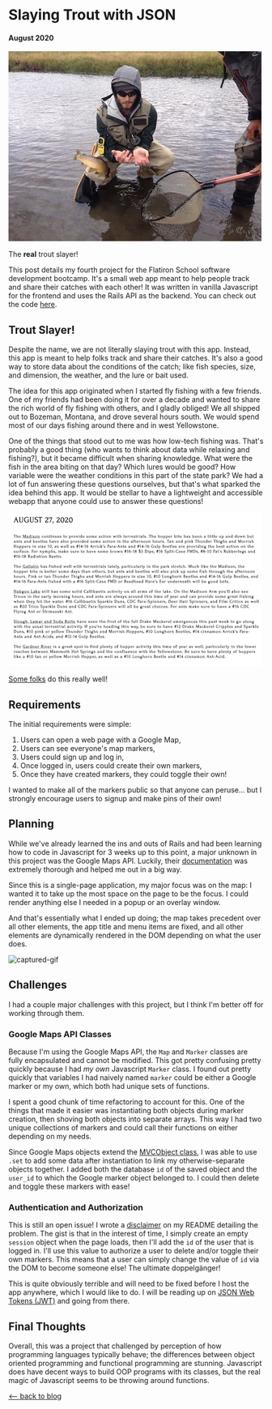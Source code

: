 # Slaying Trout with JSON
#### August 2020

![the-real-trout-slayer](../../images/js_rails/the_real_trout_slayer.jpg)

The **real** trout slayer!

This post details my fourth project for the Flatiron School software development bootcamp. It's a small web app meant to help people track and share their catches with each other! It was written in vanilla Javascript for the frontend and uses the Rails API as the backend. You can check out the code [here](https://github.com/mkopsho/trout-slayer).

## Trout Slayer!

Despite the name, we are not literally slaying trout with this app. Instead, this app is meant to help folks track and share their catches. It's also a good way to store data about the conditions of the catch; like fish species, size, and dimension, the weather, and the lure or bait used.

The idea for this app originated when I started fly fishing with a few friends. One of my friends had been doing it for over a decade and wanted to share the rich world of fly fishing with others, and I gladly obliged! We all shipped out to Bozeman, Montana, and drove several hours south. We would spend most of our days fishing around there and in west Yellowstone.

One of the things that stood out to me was how low-tech fishing was. That's probably a good thing (who wants to think about data while relaxing and fishing?), but it became difficult when sharing knowledge. What were the fish in the area biting on that day? Which lures would be good? How variable were the weather conditions in this part of the state park? We had a lot of fun answering these questions ourselves, but that's what sparked the idea behind this app. It would be stellar to have a lightweight and accessible webapp that anyone could use to answer these questions!

![brf-fishing-report](../../images/js_rails/brf_report.png)

[Some folks](https://www.blueribbonflies.com/) do this really well!

## Requirements
The initial requirements were simple:
1. Users can open a web page with a Google Map,
2. Users can see everyone's map markers,
3. Users could sign up and log in,
4. Once logged in, users could create their own markers,
5. Once they have created markers, they could toggle their own!

I wanted to make all of the markers public so that anyone can peruse... but I strongly encourage users to signup and make pins of their own!

## Planning
While we've already learned the ins and outs of Rails and had been learning how to code in Javascript for 3 weeks up to this point, a major unknown in this project was the Google Maps API. Luckily, their [documentation](https://developers.google.com/maps/documentation) was extremely thorough and helped me out in a big way.

Since this is a single-page application, my major focus was on the map: I wanted it to take up the most space on the page to be the focus. I could render anything else I needed in a popup or an overlay window.

And that's essentially what I ended up doing; the map takes precedent over all other elements, the app title and menu items are fixed, and all other elements are dynamically rendered in the DOM depending on what the user does.

![captured-gif](../../images/js_rails/captured.gif)

## Challenges
I had a couple major challenges with this project, but I think I'm better off for working through them.

### Google Maps API Classes
Because I'm using the Google Maps API, the `Map` and `Marker` classes are fully encapsulated and cannot be modified. This got pretty confusing pretty quickly because I had *my own* Javascript `Marker` class. I found out pretty quickly that variables I had naively named `marker` could be either a Google marker or my own, which both had unique sets of functions.

I spent a good chunk of time refactoring to account for this. One of the things that made it easier was instantiating both objects during marker creation, then shoving both objects into separate arrays. This way I had two unique collections of markers and could call their functions on either depending on my needs.

Since Google Maps objects extend the [MVCObject class](https://developers.google.com/maps/documentation/javascript/reference/event#MVCObject), I was able to use `.set` to add some data after instantiation to link my otherwise-separate objects together. I added both the database `id` of the saved object and the `user_id` to which the Google marker object belonged to. I could then delete and toggle these markers with ease!

### Authentication and Authorization
This is still an open issue! I wrote a [disclaimer](https://github.com/mkopsho/trout-slayer/blob/master/README.md#security-disclaimer) on my README detailing the problem. The gist is that in the interest of time, I simply create an empty `session` object when the page loads, then I'll add the `id` of the user that is logged in. I'll use this value to authorize a user to delete and/or toggle their own markers. This means that a user can simply change the value of `id` via the DOM to become someone else! The ultimate doppelgänger!

This is quite obviously terrible and will need to be fixed before I host the app anywhere, which I would like to do. I will be reading up on [JSON Web Tokens (JWT)](https://jwt.io/) and going from there.

## Final Thoughts
Overall, this was a project that challenged by perception of how programming languages typically behave; the differences between object oriented programming and functional programming are stunning. Javascript does have decent ways to build OOP programs with its classes, but the real magic of Javascript seems to be throwing around functions.

[⟵   back to blog](./blog-home.html)
